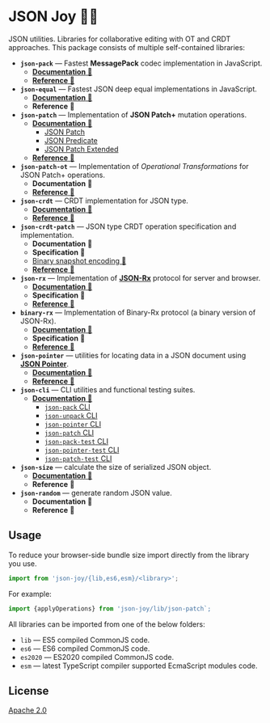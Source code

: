 # JSON Joy 🦄🌈

JSON utilities. Libraries for collaborative editing with OT and CRDT approaches.
This package consists of multiple self-contained libraries:

- __`json-pack`__ &mdash; Fastest __MessagePack__ codec implementation in JavaScript.
  - [__Documentation__ 🚀](./src/json-pack/README.md)
  - [__Reference__ 🤖](https://streamich.github.io/json-joy/modules/json_pack.html)
- __`json-equal`__ &mdash; Fastest JSON deep equal implementations in JavaScript.
  - [__Documentation__ 🚀](./src/json-equal/README.md)
  - __Reference__ 🤖
- __`json-patch`__ &mdash; Implementation of __JSON Patch+__ mutation operations.
  - [__Documentation__ 🚀](./src/json-patch/README.md)
    - [JSON Patch](./src/json-patch/docs/json-patch.md)
    - [JSON Predicate](./src/json-patch/docs/json-predicate.md)
    - [JSON Patch Extended](./src/json-patch/docs/json-patch-extended.md)
  - [__Reference__ 🤖](https://streamich.github.io/json-joy/modules/json_patch.html)
- __`json-patch-ot`__ &mdash; Implementation of *Operational Transformations* for JSON Patch+ operations.
  - __Documentation__ 🚀
  - [__Reference__ 🤖](https://streamich.github.io/json-joy/modules/json_patch_ot.html)
- __`json-crdt`__ &mdash; CRDT implementation for JSON type.
  - [__Documentation__ 🚀](./src/json-crdt/README.md)
  - [__Reference__ 🤖](https://streamich.github.io/json-joy/modules/json_crdt.html)
- __`json-crdt-patch`__ &mdash; JSON type CRDT operation specification and implementation.
  - __Documentation__ 🚀
  - __Specification__ 🤔
  - [Binary snapshot encoding 🧬](./src/json-crdt/codec/binary/README.md)
  - [__Reference__ 🤖](https://streamich.github.io/json-joy/modules/json_crdt_patch.html)
- __`json-rx`__ &mdash; Implementation of [__JSON-Rx__][json-rx] protocol for server and browser.
  - [__Documentation__ 🚀](./src/json-rx/README.md)
  - __Specification__ 🤔
  - [__Reference__ 🤖](https://streamich.github.io/json-joy/modules/json_rx.html)
- __`binary-rx`__ &mdash; Implementation of Binary-Rx protocol (a binary version of JSON-Rx).
  - [__Documentation__ 🚀](./src/binary-rx/README.md)
  - __Specification__ 🤔
  - [__Reference__ 🤖](https://streamich.github.io/json-joy/modules/binary_rx.html)
- __`json-pointer`__ &mdash; utilities for locating data in a JSON document using [__JSON Pointer__][json-pointer].
  - [__Documentation__ 🚀](./src/json-pointer/README.md)
  - [__Reference__ 🤖](https://streamich.github.io/json-joy/modules/json_pointer.html)
- __`json-cli`__ &mdash; CLI utilities and functional testing suites.
  - [__Documentation__ 🚀](./src/json-cli/README.md)
    - [`json-pack` CLI](./src/json-cli/docs/json-pack.md)
    - [`json-unpack` CLI](./src/json-cli/docs/json-unpack.md)
    - [`json-pointer` CLI](./src/json-cli/docs/json-pointer.md)
    - [`json-patch` CLI](./src/json-cli/docs/json-patch.md)
    - [`json-pack-test` CLI](./src/json-cli/docs/json-pack-test.md)
    - [`json-pointer-test` CLI](./src/json-cli/docs/json-pointer-test.md)
    - [`json-patch-test` CLI](./src/json-cli/docs/json-patch-test.md)
- __`json-size`__ &mdash; calculate the size of serialized JSON object.
  - [__Documentation__ 🚀](./src/json-size/README.md)
  - __Reference__ 🤖
- __`json-random`__ &mdash; generate random JSON value.
  - __Documentation__ 🚀
  - __Reference__ 🤖

[json-pointer]: https://tools.ietf.org/html/rfc6901
[json-patch]: https://tools.ietf.org/html/rfc6902
[json-predicate]: https://tools.ietf.org/id/draft-snell-json-test-01.html
[json-rx]: https://onp4.com/@vadim/p/gv9z33hjuo


## Usage

To reduce your browser-side bundle size import directly from the library you use.

```ts
import from 'json-joy/{lib,es6,esm}/<library>';
```

For example:

```ts
import {applyOperations} from 'json-joy/lib/json-patch`;
```

All libraries can be imported from one of the below folders:

- `lib` &mdash; ES5 compiled CommonJS code.
- `es6` &mdash; ES6 compiled CommonJS code.
- `es2020` &mdash; ES2020 compiled CommonJS code.
- `esm` &mdash; latest TypeScript compiler supported EcmaScript modules code.


## License

[Apache 2.0](LICENSE)
